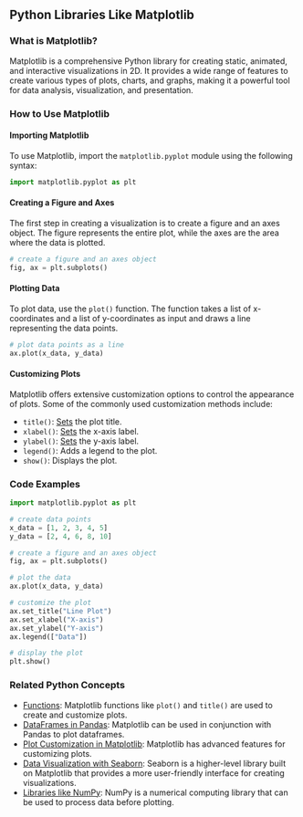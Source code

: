 ## Python Libraries Like Matplotlib

### What is Matplotlib?
Matplotlib is a comprehensive Python library for creating static, animated, and interactive visualizations in 2D. It provides a wide range of features to create various types of plots, charts, and graphs, making it a powerful tool for data analysis, visualization, and presentation.

### How to Use Matplotlib

#### Importing Matplotlib
To use Matplotlib, import the `matplotlib.pyplot` module using the following syntax:
```python
import matplotlib.pyplot as plt
```

#### Creating a Figure and Axes
The first step in creating a visualization is to create a figure and an axes object. The figure represents the entire plot, while the axes are the area where the data is plotted.
```python
# create a figure and an axes object
fig, ax = plt.subplots()
```

#### Plotting Data
To plot data, use the `plot()` function. The function takes a list of x-coordinates and a list of y-coordinates as input and draws a line representing the data points.
```python
# plot data points as a line
ax.plot(x_data, y_data)
```

#### Customizing Plots
Matplotlib offers extensive customization options to control the appearance of plots. Some of the commonly used customization methods include:

- `title()`: [Sets](./../sets/) the plot title.
- `xlabel()`: [Sets](./../sets/) the x-axis label.
- `ylabel()`: [Sets](./../sets/) the y-axis label.
- `legend()`: Adds a legend to the plot.
- `show()`: Displays the plot.

### Code Examples

```python
import matplotlib.pyplot as plt

# create data points
x_data = [1, 2, 3, 4, 5]
y_data = [2, 4, 6, 8, 10]

# create a figure and an axes object
fig, ax = plt.subplots()

# plot the data
ax.plot(x_data, y_data)

# customize the plot
ax.set_title("Line Plot")
ax.set_xlabel("X-axis")
ax.set_ylabel("Y-axis")
ax.legend(["Data"])

# display the plot
plt.show()
```

### Related Python Concepts

- [Functions](./../functions/): Matplotlib functions like `plot()` and `title()` are used to create and customize plots.
- [DataFrames in Pandas](./../dataframes-in-pandas/): Matplotlib can be used in conjunction with Pandas to plot dataframes.
- [Plot Customization in Matplotlib](./../plot-customization-in-matplotlib/): Matplotlib has advanced features for customizing plots.
- [Data Visualization with Seaborn](./../data-visualization-with-seaborn/): Seaborn is a higher-level library built on Matplotlib that provides a more user-friendly interface for creating visualizations.
- [Libraries like NumPy](./../libraries-like-numpy/): NumPy is a numerical computing library that can be used to process data before plotting.